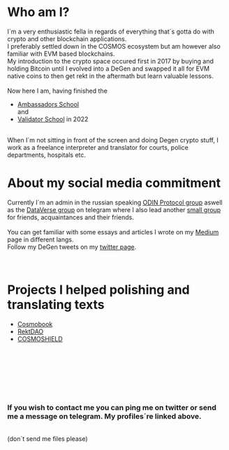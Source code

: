 # Who am I?
I´m a very enthusiastic fella in regards of everything that´s gotta do with crypto and other blockchain applications. <br />
I preferably settled down in the COSMOS ecosystem but am however also familiar with EVM based blockchains. <br />
My introduction to the crypto space occured first in 2017 by buying and holding Bitcoin until I evolved into a DeGen and swapped it all for EVM native coins to then get rekt in the aftermath but learn valuable lessons. <br /> <br />
Now here I am, having finished the 
- [Ambassadors School](https://ambassadors.school/) <br />
and
- [Validator School](https://validators.network/) in 2022 <br /> <br />

When I´m not sitting in front of the screen and doing Degen crypto stuff, I work as a freelance interpreter and translator for courts, police departments, hospitals etc.  
# About my social media commitment
Currently I´m an admin in the russian speaking
[ODIN Protocol group](https://t.me/ODINprotocol_ru) aswell as the [DataVerse group](https://t.me/geodb_russia) on telegram where I also lead another [small group](https://t.me/+Pg3xmYOyfnxiOWQy) for friends, acquaintances and their friends.<br />
<br />
You can get familiar with some essays and articles I wrote on my [Medium](https://medium.com/@Nicolas_Danylove) page in different langs.
<br />
Follow my DeGen tweets on my [twitter page](https://twitter.com/bbbmining21).
<br />
<br />
<br />
# Projects I helped polishing and translating texts

- [Cosmobook](https://github.com/keepyourlightson/cosmobook_eng)
- [RektDAO](https://medium.com/@daorekt)
- [COSMOSHIELD](https://blog.cosmoshield.org)
<br />
<br />
<br /><br />
<br />
<br />


### If you wish to contact me you can ping me on twitter or send me a message on telegram. My profiles´re linked above. 
<br />
(don´t send me files please)
